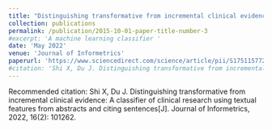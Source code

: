 ```yaml
---
title: "Distinguishing transformative from incremental clinical evidence: A classifier of clinical research using textual features from abstracts and citing sentences"
collection: publications
permalink: /publication/2015-10-01-paper-title-number-3
#excerpt: 'A machine learning classifier '
date: 'May 2022'
venue: 'Journal of Informetrics'
paperurl: 'https://www.sciencedirect.com/science/article/pii/S1751157722000141'
#citation: 'Shi X, Du J. Distinguishing transformative from incremental clinical evidence: A classifier of clinical research using textual features from abstracts and citing sentences[J]. Journal of Informetrics, 2022, 16(2): 101262.'
---
```

<!-- This paper is about the number 3. The number 4 is left for future work. -->

<!-- [Download paper here](http://academicpages.github.io/files/paper3.pdf) -->

Recommended citation: Shi X, Du J. Distinguishing transformative from incremental clinical evidence: A classifier of clinical research using textual features from abstracts and citing sentences[J]. Journal of Informetrics, 2022, 16(2): 101262.